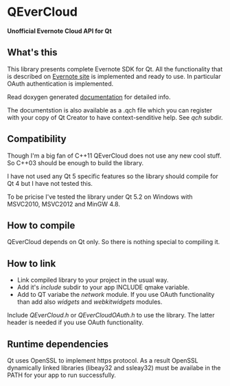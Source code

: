 QEverCloud
==========

**Unofficial Evernote Cloud API for Qt**

## What's this

This library presents complete Evernote SDK for Qt. 
All the functionality that is described on [Evernote site](http://dev.evernote.com/doc/)
is implemented and ready to use. In particular OAuth authentication is implemented.

Read doxygen generated [documentation](http://mgsxx.github.io/QEverCloud) for detailed info.

The documentstion is also available as a .qch file which you can register with
your copy of Qt Creator to have context-senditive help. See *qch* subdir.


## Compatibility

Though I'm a big fan of C++11 QEverCloud does not use any new cool stuff.
So C++03 should be enough to build the library. 

I have not used any Qt 5 specific features so the library should compile for Qt 4 but I have not tested this.

To be pricise I've tested the library under Qt 5.2 on Windows with MSVC2010, MSVC2012 and MinGW 4.8.


## How to compile

QEverCloud depends on Qt only. So there is nothing special to compiling it.


## How to link

* Link compiled library to your project in the usual way. 
* Add it's *include* subdir to your app INCLUDE qmake variable.
* Add to QT variabe the *network* module. If you use OAuth functionality than add also *widgets* and *webkitwidgets* modules.

Include *QEverCloud.h* or *QEverCloudOAuth.h* to use the library. The latter header is needed if you use OAuth functionality.


## Runtime dependencies

Qt uses OpenSSL to implement https protocol. As a result OpenSSL dynamically linked libraries (libeay32 and ssleay32) must be 
availabe in the PATH for your app to run successfully.


